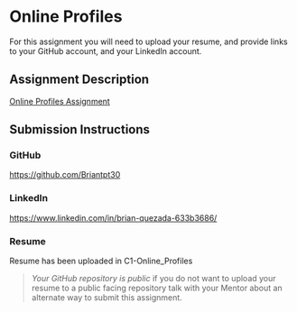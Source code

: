 # Online Profiles
For this assignment you will need to upload your resume, and provide links to your GitHub account, and your LinkedIn account.

## Assignment Description
[Online Profiles Assignment](https://education.launchcode.org/liftoff/assignments/online-profiles/)

## Submission Instructions
 
### GitHub
https://github.com/Briantpt30

### LinkedIn
https://www.linkedin.com/in/brian-quezada-633b3686/

### Resume
Resume has been uploaded in C1-Online_Profiles


> *Your GitHub repository is public* if you do not want to upload your resume to a public facing repository talk with your Mentor about an alternate way to submit this assignment.
